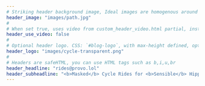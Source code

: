```yaml
---
# Striking header background image, Ideal images are homogenous around the centre and contrasting to the text. Non-ideal images can use `title_guard`
header_image: "images/path.jpg"
#
# When set true, uses video from custom_header_video.html partial, instead of header_image
header_use_video: false
#
# Optional header logo. CSS: `#blog-logo`, with max-height defined, optimize to prevent scaling
header_logo: "images/cycle-transparent.png"
#
# Headers are safeHTML, you can use HTML tags such as b,i,u,br
header_headline: "rides@provo.lol"
header_subheadline: "<b>Masked</b> Cycle Rides for <b>Sensible</b> Hippies"
---
```

